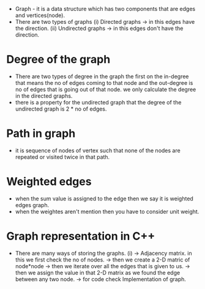 - Graph - it is a data structure which has two components that are edges and vertices(node).
- There are two types of graphs
(i) Directed graphs -> in this edges have the direction.
(ii) Undirected graphs -> in this edges don't have the direction.

# Degree of the graph
- There are two types of degree in the graph the first on the in-degree that means the no of edges coming to that node and the out-degree is no of edges that is going out of that node. we only calculate the degree in the directed graphs.
- there is a property for the undirected graph that the degree of the undirected graph is 2 * no of edges.

# Path in graph
- it is sequence of nodes of vertex such that none of the nodes are repeated or visited twice in that path.

# Weighted edges
- when the sum value is assigned to the edge then we say it is weighted edges graph.
- when the weightes aren't mention then you have to consider unit weight.

# Graph representation in C++
- There are many ways of storing the graphs.
(i) -> Adjacency matrix.
in this we first check the no of nodes. -> then we create a 2-D matric of node*node -> then we iterate over all the edges that is given to us. -> then we assign the value in that 2-D matrix as we found the edge between any two node. -> for code check Implementation of graph.
